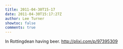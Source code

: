 ```yaml
---
title: 2011-04-30T15-17
date: 2011-04-30T15:17:27Z
author: Lee Turner
showtoc: false
comments: true
---
```


In Rottingdean having beer.  http://plixi.com/p/97395309

